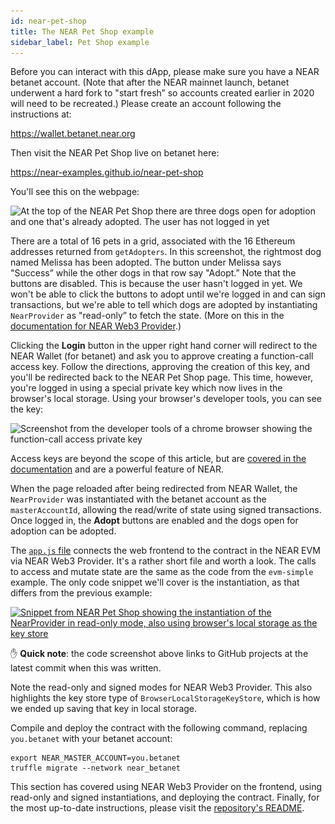 ```yaml
---
id: near-pet-shop
title: The NEAR Pet Shop example
sidebar_label: Pet Shop example
---
```


Before you can interact with this dApp, please make sure you have a NEAR betanet account. (Note that after the NEAR mainnet launch, betanet underwent a hard fork to "start fresh” so accounts created earlier in 2020 will need to be recreated.) Please create an account following the instructions at:

<a href="http://wallet.betanet.near.org" target="_blank">https://wallet.betanet.near.org</a>

Then visit the NEAR Pet Shop live on betanet here:

<a href="https://near-examples.github.io/near-pet-shop" target="_blank">https://near-examples.github.io/near-pet-shop</a>

You'll see this on the webpage:

<img loading="lazy" src="/docs/assets/evm/pet-shop-1024x591.jpg" alt="At the top of the NEAR Pet Shop there are three dogs open for adoption and one that's already adopted. The user has not logged in yet" width="1024" height="591" srcset="/docs/assets/evm/pet-shop-1024x591.jpg 1024w, /docs/assets/evm/pet-shop-300x173.jpg 300w, /docs/assets/evm/pet-shop-768x443.jpg 768w, /docs/assets/evm/pet-shop-1536x887.jpg 1536w, /docs/assets/evm/pet-shop-2048x1182.jpg 2048w" sizes="(max-width: 1024px) 100vw, 1024px">

There are a total of 16 pets in a grid, associated with the 16 Ethereum addresses returned from `getAdopters`. In this screenshot, the rightmost dog named Melissa has been adopted. The button under Melissa says "Success” while the other dogs in that row say "Adopt.” Note that the buttons are disabled. This is because the user hasn't logged in yet. We won't be able to click the buttons to adopt until we're logged in and can sign transactions, but we're able to tell which dogs are adopted by instantiating `NearProvider` as "read-only” to fetch the state. (More on this in the <a href="/docs/evm/near-web3-provider#instantiating-read-only" target="_blank">documentation for NEAR Web3 Provider</a>.)

Clicking the **Login** button in the upper right hand corner will redirect to the NEAR Wallet (for betanet) and ask you to approve creating a function-call access key. Follow the directions, approving the creation of this key, and you'll be redirected back to the NEAR Pet Shop page. This time, however, you're logged in using a special private key which now lives in the browser's local storage. Using your browser's developer tools, you can see the key:

<img loading="lazy" src="/docs/assets/evm/dev-tools-improved.jpg" alt="Screenshot from the developer tools of a chrome browser showing the function-call access private key" width="2554" height="808" srcset="/docs/assets/evm/dev-tools-improved.jpg 2554w, /docs/assets/evm/dev-tools-improved-300x95.jpg 300w, /docs/assets/evm/dev-tools-improved-1024x324.jpg 1024w, /docs/assets/evm/dev-tools-improved-768x243.jpg 768w, /docs/assets/evm/dev-tools-improved-1536x486.jpg 1536w, /docs/assets/evm/dev-tools-improved-2048x648.jpg 2048w" sizes="(max-width: 2554px) 100vw, 2554px">

Access keys are beyond the scope of this article, but are <a href="/docs/concepts/account#access-keys" target="_blank">covered in the documentation</a> and are a powerful feature of NEAR.

When the page reloaded after being redirected from NEAR Wallet, the `NearProvider` was instantiated with the betanet account as the `masterAccountId`, allowing the read/write of state using signed transactions. Once logged in, the **Adopt** buttons are enabled and the dogs open for adoption can be adopted.

The <a href="https://github.com/near-examples/near-pet-shop/blob/54beaf2fe8a8200d85a0b51f8df516f2eabe2573/src/js/app.js" target="_blank">`app.js` file</a> connects the web frontend to the contract in the NEAR EVM via NEAR Web3 Provider. It's a rather short file and worth a look. The calls to access and mutate state are the same as the code from the `evm-simple` example. The only code snippet we'll cover is the instantiation, as that differs from the previous example:

<a href="https://github.com/near-examples/near-pet-shop/blob/54beaf2fe8a8200d85a0b51f8df516f2eabe2573/src/js/app.js#L62-L75" target="_blank"><img loading="lazy" src="/docs/assets/evm/pet-shop-nearprovider-sma11er-1024x527.jpg" alt="Snippet from NEAR Pet Shop showing the instantiation of the NearProvider in read-only mode, also using browser's local storage as the key store" width="1024" height="527" srcset="/docs/assets/evm/pet-shop-nearprovider-sma11er-1024x527.jpg 1024w, /docs/assets/evm/pet-shop-nearprovider-sma11er-300x154.jpg 300w, /docs/assets/evm/pet-shop-nearprovider-sma11er-768x395.jpg 768w, /docs/assets/evm/pet-shop-nearprovider-sma11er.jpg 1071w" sizes="(max-width: 1024px) 100vw, 1024px"></a>

✋ **Quick note**: the code screenshot above links to GitHub projects at the latest commit when this was written.

Note the read-only and signed modes for NEAR Web3 Provider. This also highlights the key store type of `BrowserLocalStorageKeyStore`, which is how we ended up saving that key in local storage.

Compile and deploy the contract with the following command, replacing `you.betanet` with your betanet account:

    export NEAR_MASTER_ACCOUNT=you.betanet
    truffle migrate --network near_betanet

This section has covered using NEAR Web3 Provider on the frontend, using read-only and signed instantiations, and deploying the contract. Finally, for the most up-to-date instructions, please visit the <a href="https://github.com/near-examples/near-pet-shop" target="_blank">repository's README</a>.

